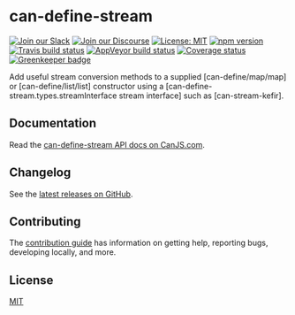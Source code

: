 # can-define-stream

[![Join our Slack](https://img.shields.io/badge/slack-join%20chat-611f69.svg)](https://www.bitovi.com/community/slack?utm_source=badge&utm_medium=badge&utm_campaign=pr-badge&utm_content=badge)
[![Join our Discourse](https://img.shields.io/discourse/https/forums.bitovi.com/posts.svg)](https://forums.bitovi.com/?utm_source=badge&utm_medium=badge&utm_campaign=pr-badge&utm_content=badge)
[![License: MIT](https://img.shields.io/badge/license-MIT-blue.svg)](https://github.com/canjs/can-define-stream/blob/master/LICENSE)
[![npm version](https://badge.fury.io/js/can-define-stream.svg)](https://www.npmjs.com/package/can-define-stream)
[![Travis build status](https://travis-ci.org/canjs/can-define-stream.svg?branch=master)](https://travis-ci.org/canjs/can-define-stream)
[![AppVeyor build status](https://ci.appveyor.com/api/projects/status/github/canjs/can-define-stream?branch=master&svg=true)](https://ci.appveyor.com/project/matthewp/can-define-stream)
[![Coverage status](https://coveralls.io/repos/github/canjs/can-define-stream/badge.svg?branch=master)](https://coveralls.io/github/canjs/can-define-stream?branch=master)
[![Greenkeeper badge](https://badges.greenkeeper.io/canjs/can-define-stream.svg)](https://greenkeeper.io/)

Add useful stream conversion methods to a supplied [can-define/map/map] or [can-define/list/list] constructor using a [can-define-stream.types.streamInterface stream interface] such as [can-stream-kefir].

## Documentation

Read the [can-define-stream API docs on CanJS.com](https://canjs.com/doc/can-define-stream.html).

## Changelog

See the [latest releases on GitHub](https://github.com/canjs/can-define-stream/releases).

## Contributing

The [contribution guide](https://github.com/canjs/can-define-stream/blob/master/CONTRIBUTING.md) has information on getting help, reporting bugs, developing locally, and more.

## License

[MIT](https://github.com/canjs/can-define-stream/blob/master/LICENSE)
